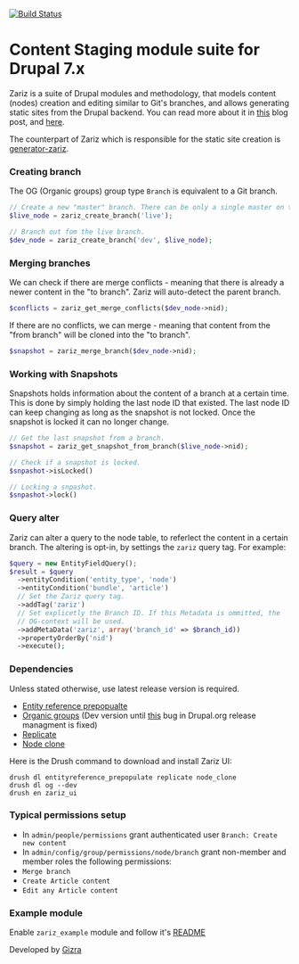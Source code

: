 [![Build Status](https://travis-ci.org/Gizra/zariz.png?branch=master)](https://travis-ci.org/Gizra/zariz)

# Content Staging module suite for Drupal 7.x

Zariz is a suite of Drupal modules and methodology, that models content (nodes)
creation and editing similar to Git's branches, and allows generating static
sites from the Drupal backend. You can read more about it in [this](http://www.gizra.com/content/zariz-means-agile/)
blog post, and [here](http://www.gizra.com/content/zariz-in-pics/).

The counterpart of Zariz which is responsible for the static site creation is
[generator-zariz](https://npmjs.org/package/generator-zariz).

### Creating branch

The OG (Organic groups) group type ``Branch`` is equivalent to a Git branch.

```php
// Create a new "master" branch. There can be only a single master on the site.
$live_node = zariz_create_branch('live');

// Branch out fom the live branch.
$dev_node = zariz_create_branch('dev', $live_node);
```

### Merging branches

We can check if there are merge conflicts - meaning that there is already a newer
content in the "to branch". Zariz will auto-detect the parent branch.

```php
$conflicts = zariz_get_merge_conflicts($dev_node->nid);
```

If there are no conflicts, we can merge - meaning that content from the "from
branch" will be cloned into the "to branch".

```php
$snapshot = zariz_merge_branch($dev_node->nid);
```

### Working with Snapshots

Snapshots holds information about the content of a branch at a certain time.
This is done by simply holding the last node ID that existed. The last node ID
can keep changing as long as the snapshot is not locked. Once the snapshot is
locked it can no longer change.

```php
// Get the last snapshot from a branch.
$snapshot = zariz_get_snapshot_from_branch($live_node->nid);

// Check if a snapshot is locked.
$snpashot->isLocked()

// Locking a snpashot.
$snpashot->lock()
```

### Query alter

Zariz can alter a query to the node table, to referlect the content in a certain branch.
The altering is opt-in, by settings the ``zariz`` query tag. For example:

```php
$query = new EntityFieldQuery();
$result = $query
  ->entityCondition('entity_type', 'node')
  ->entityCondition('bundle', 'article')
  // Set the Zariz query tag.
  ->addTag('zariz')
  // Set explicetly the Branch ID. If this Metadata is ommitted, the
  // OG-context will be used.
  ->addMetaData('zariz', array('branch_id' => $branch_id))
  ->propertyOrderBy('nid')
  ->execute();
```

### Dependencies

Unless stated otherwise, use latest release version is required.

* [Entity reference prepopualte](https://drupal.org/project/entityreference_prepopulate) 
* [Organic groups](https://drupal.org/project/og) (Dev version until [this](https://drupal.org/node/2162861) bug in Drupal.org release managment is fixed)
* [Replicate](https://drupal.org/project/replicate)
* [Node clone](https://drupal.org/project/node_clone)

Here is the Drush command to download and install Zariz UI:
```
drush dl entityreference_prepopulate replicate node_clone
drush dl og --dev
drush en zariz_ui
```

### Typical permissions setup

* In ``admin/people/permissions`` grant authenticated user ``Branch: Create new content``
* In ``admin/config/group/permissions/node/branch`` grant non-member and member roles the following permissions:
 * ``Merge branch``
 * ``Create Article content``
 * ``Edit any Article content``


### Example module

Enable ``zariz_example`` module and follow it's [README](https://github.com/Gizra/zariz/blob/7.x-1.x/modules/zariz_example/README.md)

Developed by [Gizra](http://gizra.com)
